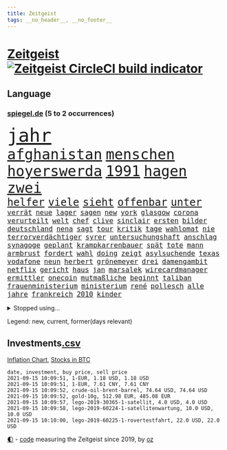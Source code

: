 ```yaml
---
title: Zeitgeist
tags: __no_header__, __no_footer__
---
```


# [Zeitgeist](https://oliz.io/zeitgeist/) [![Zeitgeist CircleCI build indicator](https://circleci.com/gh/ooz/zeitgeist.svg?style=shield)](https://circleci.com/gh/ooz/zeitgeist)

## Language

<h3><a href="https://www.spiegel.de" target="_blank">spiegel.de</a> (5 to 2 occurrences)</h3>
<p style="font-family:monospace">
<span style="font-size:32pt"><a href="news_links.html#jahr" class="current">jahr</a></span>
<br>
<span style="font-size:25pt"><a href="news_links.html#afghanistan" class="current">afghanistan</a></span>
<span style="font-size:25pt"><a href="news_links.html#menschen" class="current">menschen</a></span>
<span style="font-size:25pt"><a href="news_links.html#hoyerswerda" class="new">hoyerswerda</a></span>
<span style="font-size:25pt"><a href="news_links.html#1991" class="new">1991</a></span>
<span style="font-size:25pt"><a href="news_links.html#hagen" class="current">hagen</a></span>
<span style="font-size:25pt"><a href="news_links.html#zwei" class="current">zwei</a></span>
<br>
<span style="font-size:18pt"><a href="news_links.html#helfer" class="current">helfer</a></span>
<span style="font-size:18pt"><a href="news_links.html#viele" class="current">viele</a></span>
<span style="font-size:18pt"><a href="news_links.html#sieht" class="current">sieht</a></span>
<span style="font-size:18pt"><a href="news_links.html#offenbar" class="current">offenbar</a></span>
<span style="font-size:18pt"><a href="news_links.html#unter" class="current">unter</a></span>
<br>
<span style="font-size:12pt"><a href="news_links.html#verrät" class="current">verrät</a></span>
<span style="font-size:12pt"><a href="news_links.html#neue" class="current">neue</a></span>
<span style="font-size:12pt"><a href="news_links.html#lager" class="current">lager</a></span>
<span style="font-size:12pt"><a href="news_links.html#sagen" class="current">sagen</a></span>
<span style="font-size:12pt"><a href="news_links.html#new" class="current">new</a></span>
<span style="font-size:12pt"><a href="news_links.html#york" class="current">york</a></span>
<span style="font-size:12pt"><a href="news_links.html#glasgow" class="current">glasgow</a></span>
<span style="font-size:12pt"><a href="news_links.html#corona" class="current">corona</a></span>
<span style="font-size:12pt"><a href="news_links.html#verurteilt" class="current">verurteilt</a></span>
<span style="font-size:12pt"><a href="news_links.html#welt" class="current">welt</a></span>
<span style="font-size:12pt"><a href="news_links.html#chef" class="current">chef</a></span>
<span style="font-size:12pt"><a href="news_links.html#clive" class="new">clive</a></span>
<span style="font-size:12pt"><a href="news_links.html#sinclair" class="new">sinclair</a></span>
<span style="font-size:12pt"><a href="news_links.html#ersten" class="current">ersten</a></span>
<span style="font-size:12pt"><a href="news_links.html#bilder" class="current">bilder</a></span>
<span style="font-size:12pt"><a href="news_links.html#deutschland" class="current">deutschland</a></span>
<span style="font-size:12pt"><a href="news_links.html#nena" class="current">nena</a></span>
<span style="font-size:12pt"><a href="news_links.html#sagt" class="current">sagt</a></span>
<span style="font-size:12pt"><a href="news_links.html#tour" class="current">tour</a></span>
<span style="font-size:12pt"><a href="news_links.html#kritik" class="current">kritik</a></span>
<span style="font-size:12pt"><a href="news_links.html#tage" class="current">tage</a></span>
<span style="font-size:12pt"><a href="news_links.html#wahlomat" class="current">wahlomat</a></span>
<span style="font-size:12pt"><a href="news_links.html#nie" class="current">nie</a></span>
<span style="font-size:12pt"><a href="news_links.html#terrorverdächtiger" class="current">terrorverdächtiger</a></span>
<span style="font-size:12pt"><a href="news_links.html#syrer" class="current">syrer</a></span>
<span style="font-size:12pt"><a href="news_links.html#untersuchungshaft" class="current">untersuchungshaft</a></span>
<span style="font-size:12pt"><a href="news_links.html#anschlag" class="current">anschlag</a></span>
<span style="font-size:12pt"><a href="news_links.html#synagoge" class="new">synagoge</a></span>
<span style="font-size:12pt"><a href="news_links.html#geplant" class="current">geplant</a></span>
<span style="font-size:12pt"><a href="news_links.html#krampkarrenbauer" class="current">krampkarrenbauer</a></span>
<span style="font-size:12pt"><a href="news_links.html#spät" class="current">spät</a></span>
<span style="font-size:12pt"><a href="news_links.html#tote" class="current">tote</a></span>
<span style="font-size:12pt"><a href="news_links.html#mann" class="current">mann</a></span>
<span style="font-size:12pt"><a href="news_links.html#armbrust" class="new">armbrust</a></span>
<span style="font-size:12pt"><a href="news_links.html#fordert" class="current">fordert</a></span>
<span style="font-size:12pt"><a href="news_links.html#wahl" class="current">wahl</a></span>
<span style="font-size:12pt"><a href="news_links.html#doing" class="new">doing</a></span>
<span style="font-size:12pt"><a href="news_links.html#zeigt" class="current">zeigt</a></span>
<span style="font-size:12pt"><a href="news_links.html#asylsuchende" class="current">asylsuchende</a></span>
<span style="font-size:12pt"><a href="news_links.html#texas" class="current">texas</a></span>
<span style="font-size:12pt"><a href="news_links.html#vodafone" class="current">vodafone</a></span>
<span style="font-size:12pt"><a href="news_links.html#neun" class="current">neun</a></span>
<span style="font-size:12pt"><a href="news_links.html#herbert" class="current">herbert</a></span>
<span style="font-size:12pt"><a href="news_links.html#grönemeyer" class="new">grönemeyer</a></span>
<span style="font-size:12pt"><a href="news_links.html#drei" class="current">drei</a></span>
<span style="font-size:12pt"><a href="news_links.html#damengambit" class="new">damengambit</a></span>
<span style="font-size:12pt"><a href="news_links.html#netflix" class="current">netflix</a></span>
<span style="font-size:12pt"><a href="news_links.html#gericht" class="current">gericht</a></span>
<span style="font-size:12pt"><a href="news_links.html#haus" class="current">haus</a></span>
<span style="font-size:12pt"><a href="news_links.html#jan" class="current">jan</a></span>
<span style="font-size:12pt"><a href="news_links.html#marsalek" class="current">marsalek</a></span>
<span style="font-size:12pt"><a href="news_links.html#wirecardmanager" class="new">wirecardmanager</a></span>
<span style="font-size:12pt"><a href="news_links.html#ermittler" class="current">ermittler</a></span>
<span style="font-size:12pt"><a href="news_links.html#onecoin" class="new">onecoin</a></span>
<span style="font-size:12pt"><a href="news_links.html#mutmaßliche" class="current">mutmaßliche</a></span>
<span style="font-size:12pt"><a href="news_links.html#beginnt" class="current">beginnt</a></span>
<span style="font-size:12pt"><a href="news_links.html#taliban" class="current">taliban</a></span>
<span style="font-size:12pt"><a href="news_links.html#frauenministerium" class="new">frauenministerium</a></span>
<span style="font-size:12pt"><a href="news_links.html#ministerium" class="current">ministerium</a></span>
<span style="font-size:12pt"><a href="news_links.html#rené" class="current">rené</a></span>
<span style="font-size:12pt"><a href="news_links.html#pollesch" class="new">pollesch</a></span>
<span style="font-size:12pt"><a href="news_links.html#alle" class="current">alle</a></span>
<span style="font-size:12pt"><a href="news_links.html#jahre" class="current">jahre</a></span>
<span style="font-size:12pt"><a href="news_links.html#frankreich" class="current">frankreich</a></span>
<span style="font-size:12pt"><a href="news_links.html#2010" class="current">2010</a></span>
<span style="font-size:12pt"><a href="news_links.html#kinder" class="current">kinder</a></span>
</p>
<details>
<summary>Stopped using...</summary>
<p class="former" style="font-size:12pt">
ankommt(330) größtes(330) prüfung(330) teheran(330) verschiedene(330) äußern(330) abends(329) coronaimpfstoff(329) elfmeter(329) geschaffen(329) ikone(329) lufthansa(329) mainz(329) profi(329) alex(328) angespannt(328) entwurf(328) flüchtlingscamp(328) kündigen(328) oberbürgermeister(328) richten(328) tobt(328) wege(328) weltkrieg(328) coronafällen(327) ecuador(327) erteilt(327) genannt(327) leer(327) schwedische(327) tatverdächtige(327) ulm(327) coronaausbruch(326) ebenfalls(326) erinnerungen(326) gewaltig(326) innenministerium(326) irgendwann(326) kurve(326) nachfolgerin(326) nachruf(326) teslachef(326) versprach(326) übergriffe(326) for(325) gestohlen(325) gesundheitlichen(325) herkunft(325) islamistischen(325) kauf(325) parteichef(325) streicht(325) verstöße(325) abgang(324) aktien(324) besetzung(324) dosen(324) ertragen(324) gemeinden(324) legte(324) republikanische(324) ring(324) schließlich(324) treibt(324) zeitalter(324) a2(323) amtszeit(323) aufgefallen(323) bundestags(323) chinesischer(323) coronaimpfstoffe(323) gehalt(323) gerhard(323) gesunken(323) influencer(323) linie(323) locken(323) mächtige(323) niveau(323) verlängern(323) villa(323) weitergeht(323) 7(322) absturz(322) ausgeschlossen(322) auslöser(322) bundesligavorschau(322) entwickelt(322) erlaubt(322) fanexperten(322) geteilt(322) herausforderer(322) lastwagen(322) massiven(322) mütter(322) normalen(322) protest(322) tippen(322) toren(322) unterschiede(322) walter(322) weitergegeben(322) zahlung(322) zusammenhang(322) anstieg(321) brutale(321) daraufhin(321) draußen(321) herdenimmunität(321) kriterien(321) mitgeteilt(321) sicherheitsbehörden(321) thailand(321) tieren(321) vergeben(321) vorm(321) ziele(321) zwingt(321) aufklären(320) enger(320) kippen(320) kochen(320) lagen(320) sports(320) standen(320) veröffentlichte(320) werbung(320) 29(319) abgeordneten(319) bestes(319) bielefeld(319) bus(319) deutet(319) erschweren(319) globalen(319) katastrophale(319) meuthen(319) nachspiel(319) nachwuchs(319) profitierte(319) schröder(319) solle(319) streitkräfte(319) verriet(319) viertel(319) wolf(319) äthiopien(319) 48(318) attentat(318) augen(318) forderung(318) geldstrafe(318) harter(318) milde(318) nicola(318) oppositionellen(318) rechtlich(318) schriftstellerin(318) schulkinder(318) sendet(318) stellten(318) temperaturen(318) tourismus(318) überlebende(318) 42(317) arbeitsminister(317) deutlichen(317) doktorarbeit(317) dominiert(317) emotional(317) flughäfen(317) gleiche(317) kostenlose(317) kretschmer(317) leichte(317) längere(317) riss(317) spanischen(317) venezuela(317) wehrte(317) befreit(316) beschließen(316) bodo(316) entlassen(316) game(316) ramelow(316) symptome(316) usschauspielerin(316) 27(315) abgehört(315) beschwerden(315) brite(315) konjunktur(315) länderchefs(315) möglichst(315) passt(315) schlimmste(315) studium(315) terroristischen(315) umgehend(315) umweltministerin(315) verhindert(315) verurteilen(315) zwang(315) 32jährige(314) erfunden(314) freiwillige(314) höchst(314) lüge(314) vorzeitige(314) auslösen(313) ewig(313) feld(313) sven(313) umsatz(313) weltverband(313) zuständige(313) auseinandersetzungen(312) emissionen(312) goldenen(312) hotels(312) signalisiert(312) wahlrechtsreform(312) wirtschaftlichen(312) überstanden(312) coronatests(311) datenanalyse(311) erfinder(311) fit(311) half(311) koch(311) luca(311) patient(311) schief(311) schloss(311) baustelle(310) belege(310) gelöst(310) mitteln(310) motiv(310) olympische(310) psychische(310) taiwan(310) zurückhaltend(310) besitz(309) halb(309) nachgewiesen(309) privat(309) abouchaker(308) arafat(308) frachter(308) normale(308) schönsten(308) strände(308) beschossen(307) brechen(307) spüren(307) taktik(307) zigaretten(307) auflagen(306) christdemokraten(306) höhen(306) love(306) premierministers(306) reichsten(306) tiefen(306) vermeintlichen(306) 23(305) gästen(305) konsum(305) näher(305) rechtzeitig(305) womit(305) 54(304) diversität(304) finnland(304) segen(304) auffällig(303) brennt(303) genehmigt(303) sachsens(303) afrikanischen(302) astronauten(302) echten(302) green(302) letztes(302) orten(302) parallelen(302) prinzip(302) reduzieren(302) fürth(301) greuther(301) legende(301) nationalteam(301) sturgeon(301) sydney(301) verkehrschaos(301) wusste(301) fehlern(300) jeff(300) pfund(300) schockiert(300) präsenz(299) stress(299) erschießt(298) janine(298) kostenlos(298) vermeintlich(298) chats(297) dachten(297) gewahrsam(297) wrack(297) wölfe(297) registrieren(296) landesweit(295) unterschrieben(295) wohnort(295) fortsetzung(294) französischer(294) training(294) wütende(294) dreieinhalb(293) einbruch(293) justizminister(293) bangt(292) vorbereitung(292) künstliche(291) riskant(291) teilt(291) unmittelbar(291) fusion(290) gerichte(290) mitarbeiterin(290) tätern(290) bedienen(289) coronaeinschränkungen(289) jadon(289) vertagt(289) 47(288) wertvolle(288) einblick(287) smartphones(287) seuche(285) bezos(284) gehabt(284) uhaft(284) feierten(283) gelegen(283) a7(281) guatemala(281) identität(281) schritten(281) verpasste(281) bruno(280) kriegsverbrechen(280) staatlichen(280) totschlags(280) anfühlt(279) beschuldigte(279) divers(279) hongkongs(279) jason(278) abiy(277) beobachtung(277) personalie(277) unterstützte(277) ursprünglich(277) prägte(275) held(274) vertraute(274) spionage(273) drohne(272) tigray(271) inselstaat(270) wettert(270) bbc(269) service(269) inhaftierten(267) christina(266) karliczek(266) schusswechsel(266) ufer(266) tragische(265) olympiasiegerin(264) weiterkommen(264) päckchen(263) sancho(262) flüchteten(260) last(260) 32jährigen(259) querdenkern(259) marine(257) bundesagentur(256) ausweg(255) klares(255) berührt(253) fabian(253) helmut(253) bären(252) hackern(248) nachkommen(246) morrison(243) spione(243) einsatzkräften(242) aussetzen(241) bundestagsabgeordnete(240) londons(240) rekorde(240) marie(239) aufgespürt(238) motivation(238) singt(234) wissler(233) stationiert(231) israelis(230) schlüssel(230) irgendwie(228) serviert(227) lieferketten(226) dosis(224) enkel(222) jagt(222) räumte(222) höhenflug(221) glücklicher(220) testpflicht(219) englischer(217) höheres(217) sehe(217) diagnose(216) schwimmer(216) 750(215) franken(214) behält(213) pommes(213) verheißt(213) geheimen(211) zwingend(211) hochansteckende(208) horten(208) sondersitzung(205) großstadt(203) student(203) überragenden(203) ostdeutsche(202) bekannter(201) datingapp(200) falschaussagen(199) macher(199) radio(199) hilton(198) passagier(198) pokal(198) trinken(196) belästigt(195) hubert(194) wählern(194) seen(193) aufgebrochen(192) grab(190) inszenierte(190) übergangsregierung(190) nachgebessert(189) stören(189) herren(188) konkreter(188) alfons(185) hörmann(185) solidarisieren(185) protestaktion(184) recherche(184) stamm(183) millionenstrafe(182) palästinensern(181) relevant(181) beschwert(180) gereicht(178) ambitioniertes(177) turbulenzen(177) emilia(175) verruf(175) schiedsrichterinnen(174) verletzter(174) missbrauchsvorwürfen(173) email(172) auswirkt(170) begleitete(170) grundrechte(170) paaren(170) bundeswehrsoldat(169) teilnehmenden(169) wildnis(169) bestsellerautor(168) pilotprojekt(168) tierschützer(167) ruin(166) don't(165) zurückholen(165) südwesten(164) aufzuheben(163) bälle(161) freizugeben(161) untermauert(161) impfpässe(160) gerd(157) übersehen(157) erklärungsnot(153) kartellamt(153) gastgewerbe(151) raymond(150) draht(149) gekracht(149) topfavorit(147) wochenrückblick(147) reis(146) erspart(145) forciert(145) belegschaft(144) gespült(144) l(144) ausreichen(143) negativer(143) reisenden(143) mitverantwortlich(141) thrones(140) stammspieler(139) anbau(138) sozialwohnungen(138) escooter(137) forscht(137) passau(137) labourpartei(136) mittelamerika(135) airline(134) pyrotechnik(134) berlinneukölln(133) ozean(133) pillen(132) aussteigen(131) erstimpfungen(131) geehrt(131) höchster(131) kompetenzen(130) stocken(129) steinzeit(128) android(127) vereinzelt(127) eiltempo(124) linda(124) willkommen(124) eskalierte(123) vorgesetzten(123) begründete(122) aufhören(121) verabschiedete(119) langjährigen(117) unwürdige(117) vollzieht(117) übereilt(117) gesprächsbereitschaft(116) kurt(115) zerschlug(115) japanischen(114) momentan(113) mundnasenschutz(113) überflüssig(113) ehrgeizigere(112) weh(112) blue(111) notwendigen(111) origin(111) eingeschläfert(110) springreiten(110) übten(110) lebensgefährlichen(109) maßstab(109) spitzenkandidatur(109) grünenkandidatin(107) schwerfällt(107) spritzen(107) 32jähriger(106) anfangs(106) badeunfall(106) berechnungen(106) genesen(106) sommerferien(106) blues(105) hingelegt(105) kahn(105) cotrainer(104) beschlossene(103) geknackt(103) manta(103) stolpert(102) weltklimarat(102) 18jährigen(101) akzeptabel(101) versperrt(100) zurückzukehren(100) benötigten(99) mögliches(99) rauschgift(99) svenja(99) 21jährige(98) polizeikontrolle(98) sensible(98) tennisstar(98) catherine(97) co₂preis(97) plastik(97) bildungsminister(96) eigner(96) elternteil(96) vorgedrungen(96) japaner(95) mallorcas(93) profiklubs(92) bremste(91) ceuta(91) exklave(91) heben(91) seifert(91) thriller(91) zurückschicken(91) dauerproblem(90) fußballklub(90) lastwagenfahrer(90) tonne(90) zwanzig(90) geprellt(89) sportgericht(89) videoaufnahmen(89) bundesaußenminister(88) draxler(88) heizöl(88) vorgang(88) werdenden(88) älterer(88) basteln(87) eingenommen(87) klemmt(87) dänemarks(86) eingewechselt(86) geschehnisse(86) bedingungsloses(85) flohen(85) grundeinkommen(85) impfskeptiker(85) kontern(85) nrwcdu(85) datingportal(84) eingeladen(84) herrn(84) pedro(84) rettungsarbeiten(84) bezahlten(83) bitteren(83) heißer(83) linkenbundestagsabgeordnete(83) rasenmäher(83) unterstellt(83) french(82) luftfahrt(82) pressekonferenzen(82) testzentren(82) fassung(81) laune(81) offizieller(81) ausbildungsplätze(80) quittung(80) syrern(80) wall(80) dünner(79) kreuzbandriss(79) kinderimpfung(78) brentford(77) milliardenbetrag(77) raschen(77) träumt(77) again(76) carlo(76) drehbücher(76) sowieso(76) weser(76) aktionäre(75) fehle(75) litauens(75) malaysischen(75) nokia(75) unwettern(75) wim(75) a24(74) jacht(74) scheele(74) bezichtigt(73) coronabürgertests(73) formiert(73) parkplatz(73) umfang(73) vatikans(73) anhaltender(72) befragung(72) bundestrainerin(72) ifoumfrage(72) linkenabgeordneten(72) mitspielt(72) poesie(72) psychologen(72) umweltschäden(72) wahlfälschung(72) analysieren(71) bevorzugt(71) eintrittsalter(71) entwerfen(71) gewittern(71) rufmord(71) eingemischt(70) exilbelarussen(70) furchtbar(70) linkenabgeordnete(70) machtübergabe(70) marktführer(70) schalten(70) wasserknappheit(70) abgekommen(69) clarke(69) flair(69) spaziergänger(69) zunehmender(69) biss(68) einstiger(68) epidemischen(68) volk(68) co₂preise(67) einfachsten(67) erhöhte(67) gefährliches(67) militärflugzeug(67) morgens(67) netzwerks(67) sarajevo(67) selbstvermarktung(67) auszumachen(66) exmanager(66) fortsetzen(66) hilfsgelder(66) sanktionsdrohungen(66) sek(66) twittern(66) adac(65) begegnungen(65) umgestürzte(65) 16000(64) loszuwerden(64) sardinien(64) überraschungsteam(64) abzuziehen(63) deutschlandkoalition(63) fehlenden(63) lernfähig(63) lucas(63) maul(63) publikums(63) boko(62) dhl(62) feldzug(62) haram(62) präsidium(62) vorprodukten(62) antisemitisch(61) ruckelig(61) vereinbarte(61) zuließen(61) befassen(60) erschreckend(60) geschichtepodcast(60) glaubten(60) lkwunfall(60) segelflugzeugs(60) talibanoffensive(60) alarmbereitschaft(59) depp(59) entstehung(59) liebt(59) müht(59) pogba(59) exministerpräsident(58) helferin(58) historischem(58) hitzewelle(58) mauerbau(58) 70jährigen(57) ki(57) ruht(57) schwulen(57) verabschieden(57) begleitung(56) fehlendem(56) gewitterrisiko(56) kannibale(56) quarantäneregeln(56) tankstelle(56) usbundesstaats(56) widersacher(56) aufsteiger(55) bekennt(55) besetzten(55) entwicklungsminister(55) erinnerte(55) erwähnt(55) furcht(55) getrieben(55) innenministeriums(55) machbar(55) vorwarnung(55) achtjähriger(54) gewalttaten(54) schrumpft(54) thronfolge(54) ausgabe(53) rezepte(53) schwiegervater(53) seenot(53) wesentlich(53) brillierte(52) coronafall(52) hilfsorganisation(52) reibungslos(52) dschihad(51) kämpften(51) prangern(51) racheakten(51) startbahn(51) zeitungen(51) 18000(50) algerien(50) at(50) emaus(50) fallschirmspringer(50) verharmlost(50) vilnius(50) australischen(49) bessert(49) gewitterfront(49) gleichgeschlechtliche(49) handlungsbedarf(49) heftiges(49) stilkritik(49) aktienpakets(48) düster(48) hitzetote(48) spdfraktion(48) suchtrupps(48) unwetterwarnung(48) 82jährige(47) 9(47) autozulieferer(47) dark(47) fazit(47) great(47) hella(47) infrastrukturpaket(47) phuket(47) streitpunkte(47) thailands(47) urabstimmung(47) vaart(47) aiwanger(46) bamf(46) dramen(46) moskauer(46) onlinewerbung(46) traute(46) verfehlen(46) beschuldigungen(45) ferienzeit(45) festgehalten(45) lebenswerk(45) propagandasender(45) rekordzahl(45) rt(45) verbunden(45) a5(44) ankündigungen(44) gigafactory(44) klimaschäden(44) elfmeterschießen(43) grüßt(43) komplizierten(43) lodern(43) ausnahmespieler(42) begegnen(42) bergungsarbeiten(42) billion(42) drehbuchautor(42) leichenfunde(42) angreifen(41) booten(41) hitzerekord(41) kürzen(41) meeting(41) rekordwert(41) zerwürfnis(41) überflutet(41) überfluteten(41) beendigung(40) förderte(40) marschieren(40) parlamentarischer(40) talibanvormarsch(40) tauchte(40) viertelmillion(40) zurückgewinnen(40) ansteckenden(39) grotian(39) verfehlte(39) bezirksamt(38) boykottiert(38) kamtschatka(38) zunehmenden(38) zurückgehen(38) 67(37) colorado(37) mountain(37) rette(37) amazongründer(36) brandenburgische(36) coronastrategie(36) eingefahren(36) errichtung(36) sendebetrieb(36) thiel(36) waschen(36) zentren(36) zuschauende(36) 78jährige(35) cartoonisten(35) karibikstaat(35) karrierecoach(35) karrierecoaches(35) landsleute(35) perfekten(35) warnstufe(35) bloggerin(34) duschen(34) evans(34) feuerwehreinsätzen(34) kanadier(34) operiert(34) provinzhauptstädte(34) präsentierte(34) trockenheit(34) versionen(34) zehnte(34) fotografie(33) oberbayern(33) plünderungen(33) ältester(33) adresse(32) bundestages(32) hausarbeit(32) legend(32) lesung(32) pakt(32) flutwelle(31) provinzen(31) touristenmassen(31) türkischem(31) vorgezogenen(31) wohnwagen(31) zähne(31) abwärtstrend(30) aufzutreten(30) impfzahlen(30) litt(30) bestattet(29) drohnenaufnahmen(29) einzelzeitfahren(29) rauch(29) sapporo(29) anstatt(28) betrügerbande(28) jahrhundertflut(28) mandat(28) mittels(28) starspieler(28) einzusetzen(27) grütters(27) kulturstaatsministerin(27) nationalparks(27) präsidentenpalast(27) festgelegt(26) koalitionen(26) notfall(26) rechner(26) schlamm(26) ungenau(26) planet(25) widmen(25) gebiete(24) immobilienmarkt(24) konzerns(24) positiver(24) schmackhaft(24) umfragewerten(24) verhaftungen(24) ernannt(23) flugplatz(23) kolumbianische(23) nordrheinwestfalens(23) bestzeit(22) datenbank(22) dörfer(22) sturzfluten(22) trocknen(22) cduchefs(21) gründete(21) kreuzfahrtschiffe(21) missbrauchsvorwürfe(21) monika(21) netzwerke(21) soforthilfe(21) sportlern(21) trauernden(21) veröffentlichen(21) chancenverwertung(20) dachgesellschaft(20) elfenbeinküste(20) kollision(20) topmanager(20) vwdieselskandal(20) völker(20) zdfsommerinterview(20) überarbeitet(20) 49jährige(19) badegast(19) handballer(19) kostenlosen(19) ministerpräsidentenkonferenz(19) vermehren(19) vibrionen(19) 87(18) abzustoßen(18) afghaninnen(18) dächer(18) patzte(18) populär(18) starttermin(18) bedrohungslage(17) beschädigte(17) hello(17) anlässlich(16) rückkehrer(16) sportarten(16) unzeit(16) abwesenheit(15) bibliothek(15) einsam(15) endlose(15) entlastung(15) erbeutete(15) fields(15) ravensburg(15) rollende(15) aufgeregt(14) auslandsvertretung(14) drogeneinfluss(14) flutfolgen(14) händlern(14) olympionikin(14) abitur(13) absoluter(13) aigner(13) angestiegen(13) impfangebote(13) insolvenzantragspflicht(13) straßenverkehrsordnung(13) wassermangel(13) 35jähriger(12) argwohn(12) brandkatastrophe(12) hochrangiges(12) pferde(12) schauer(12) staatsmedien(12) asiens(11) bezog(11) gräueltaten(11) stellvertreter(11) tvansprache(11) umweltministerium(11)
</p>
</details>
<p>Legend: <span class="new">new</span>, <span class="current">current</span>, <span class="former">former(days relevant)</span></p>

## Investments[.csv](investments.csv)

[Inflation Chart](https://inflationchart.com),
[Stocks in BTC](https://stonksinbtc.xyz/)

```
date, investment, buy price, sell price
2021-09-15 10:09:51, 1-EUR, 1.18 USD, 1.18 USD
2021-09-15 10:09:51, 1-EUR, 7.61 CNY, 7.61 CNY
2021-09-15 10:09:52, crude-oil-brent-barrel, 74.64 USD, 74.64 USD
2021-09-15 10:09:52, gold-10g, 512.98 EUR, 485.08 EUR
2021-09-15 10:09:57, lego-2019-30365-1-satellit, 4.0 USD, 4.0 USD
2021-09-15 10:09:58, lego-2019-60224-1-satellitenwartung, 10.0 USD, 10.0 USD
2021-09-15 10:10:00, lego-2019-60225-1-rovertestfahrt, 22.0 USD, 22.0 USD
```

<footer>
<a href="javascript:toggleTheme()" class="nav">🌓</a>
- <a href="https://github.com/ooz/zeitgeist">code</a> measuring the Zeitgeist since 2019, by <a href="https://oliz.io">oz</a>
</footer>
